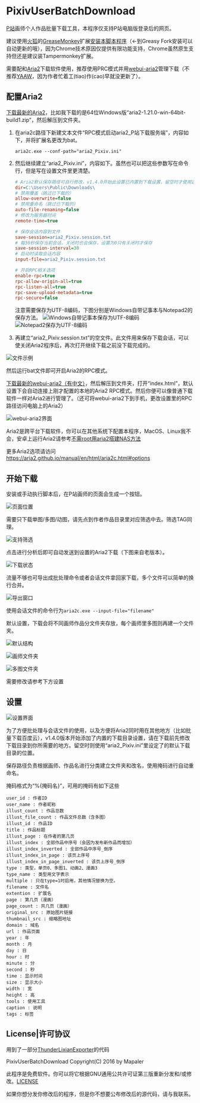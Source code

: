 ﻿# PixivUserBatchDownload
[P站](http://www.pixiv.net/member.php?id=3896348)画师个人作品批量下载工具，本程序仅支持P站电脑版登录后的网页。

建议使用[火狐](http://www.firefox.com)的[GreaseMonkey](http://www.greasespot.net/)扩展[安装本脚本程序](https://greasyfork.org/scripts/17879)（←到Greasy Fork安装可以自动更新的哦），因为Chrome技术原因仅提供有限功能支持，Chrome虽然原生支持但还是建议装Tampermonkey扩展。

需要配和[Aria2](https://aria2.github.io/)下载软件使用，推荐使用PRC模式并用[webui-aria2](https://github.com/ziahamza/webui-aria2)管理下载（不推荐[YAAW](https://github.com/binux/yaaw)，因为作者忙着工(tiao)作(cao)早就没更新了）。

## 配置Aria2
[下载最新的Aria2](https://github.com/tatsuhiro-t/aria2/releases)，比如我下载的是64位Windows版“aria2-1.21.0-win-64bit-build1.zip”，然后解压到文件夹。

1. 在aria2c路径下新建文本文件“RPC模式启动aria2_P站下载服务端”，内容如下，并将扩展名更改为bat。

	`aria2c.exe --conf-path="aria2_Pixiv.ini"`

2. 然后继续建立“aria2_Pixiv.ini”，内容如下。虽然也可以把这些参数写在命令行，但是写在设置文件里更清楚。
	```ini
	# Aria2默认保存路径可自行修改，v1.4.0开始此设置已内置到下载设置，留空时才使用这里的设置。
	dir=C:\Users\Public\Downloads\
	# 禁用覆盖（跳过已下载的）
	allow-overwrite=false
	# 禁用重命名（跳过已下载的）
	auto-file-renaming=false
	# 修改为服务器时间
	remote-time=true

	# 保存会话内容到文件
	save-session=aria2_Pixiv.session.txt
	# 每30秒保存当前会话，关闭时也会保存，设置为0只有关闭时才保存
	save-session-interval=30
	# 启动时读取会话内容
	input-file=aria2_Pixiv.session.txt

	# 开启RPC相关选项
	enable-rpc=true
	rpc-allow-origin-all=true
	rpc-listen-all=true
	rpc-save-upload-metadata=true
	rpc-secure=false
	```
	注意需要保存为UTF-8编码，下图分别是Windows自带记事本与Notepad2的保存方法。
	![Windows自带记事本保存为UTF-8编码](http://ww3.sinaimg.cn/large/6c84b2d6gw1f2dwz1csn0j20kw0dxtah.jpg)![Notepad2保存为UTF-8编码](http://ww2.sinaimg.cn/large/6c84b2d6gw1f2dwshr79mj20fw0ejdho.jpg)
3. 再建立“aria2_Pixiv.session.txt”的空文件。此文件用来保存下载会话，可以使关闭Aria2程序后，再次打开继续下载之前没下载完成的。

![文件示例](http://ww2.sinaimg.cn/large/6c84b2d6gw1f2dwm3rlooj20j20nr42z.jpg)

然后运行bat文件即可开启Aria2的RPC模式。

[下载最新的webui-aria2（有中文）](https://github.com/ziahamza/webui-aria2/archive/master.zip)，然后解压到文件夹，打开“index.html”，默认设置下会自动连接上刚才配置的本地的Aria2 RPC模式。然后你便可以像普通下载软件一样对Aria2进行管理了。（还可将webui-aria2下到手机，更改设置里的RPC路径访问电脑上的Aria2）

![webui-aria2界面](http://ww2.sinaimg.cn/large/6c84b2d6gw1f1o5q4ljyqj20vv0nvgq4.jpg)

Aria2是跨平台下载软件，你可以在其他系统下配置本程序，MacOS、Linux我不会，安卓上运行Aria2请参考[不需root用aria2搭建NAS方法](http://cn.club.vmall.com/thread-3861317-1-1.html)

更多Aria2选项请访问 https://aria2.github.io/manual/en/html/aria2c.html#options

## 开始下载
安装或手动执行脚本后，在P站画师的页面会生成一个按钮。

![页面位置](http://ww4.sinaimg.cn/large/6c84b2d6gw1f1ohqawkotj20ew0dngni.jpg)

需要只下载单图/多图/动图，请先点到作者作品目录里对应筛选中去。筛选TAG同理。

![支持筛选](http://ww4.sinaimg.cn/large/6c84b2d6gw1f1ohp4vafoj20n10boq50.jpg)

点击进行分析后即可自动发送到设置的Aria2下载（下图来自老版本）。

![下载状态](http://ww1.sinaimg.cn/large/6c84b2d6gw1f1ky66pylwj21gs0utasp.jpg)

流量不够也可导出成批处理命令或者会话文件拿回家下载，多个文件可以简单的换行合并。

![导出窗口](http://ww1.sinaimg.cn/large/6c84b2d6gw1f1o5wn8jlsj20ah067js9.jpg)

使用会话文件的命令行为`aria2c.exe --input-file="filename"`

默认设置，下载会将不同画师作品分文件夹存放，每个画师里多图则再建一个文件夹。

![默认结构](http://ww2.sinaimg.cn/large/6c84b2d6gw1f1o64ilrutj20fe09caax.jpg)

![画师文件夹](http://ww1.sinaimg.cn/large/6c84b2d6gw1f1kym1a6ytj20ha07nt9o.jpg)

![多图文件夹](http://ww3.sinaimg.cn/large/6c84b2d6gw1f1kymkw0iwj20id06x0u1.jpg)

需要修改请参考下方设置
## 设置
![设置界面](http://ww3.sinaimg.cn/large/6c84b2d6gw1f2dwvwda6rj20ad0b1wfu.jpg)

为了方便批处理与会话文件的使用，以及方便将Aria2同时用在其他地方（比如批量下载百度云），v1.4.0版本开始添加了内置的下载目录设置，请在下载前先修改下载目录到你所需要的地方。留空时则使用“aria2_Pixiv.ini”里设定了的默认下载目录的位置。

保存路径负责根据画师、作品名进行分类建立文件夹和改名，使用掩码进行自动重命名。

掩码格式为“%{掩码名}”，可用的掩码有如下这些
```
user_id : 作者ID
user_name : 作者昵称
illust_count : 作品总数
illust_file_count : 作品文件总数（含多图）
illust_id : 作品ID
title : 作品标题
illust_page : 在作者的第几页
illust_index : 全部作品中序号（会因为发布新作品而增加）
illust_index_inverted : 全部作品中序号_倒序
illust_index_in_page : 该页上序号
illust_index_in_page_inverted : 该页上序号_倒序
type : 类型，单页0、多图1、动画2、漫画3
type_name : 类型用文字表示
multiple : 只在type=1时启用，其他情况替换为空。
filename : 文件名
extention : 扩展名
page : 第几页（漫画）
page_count : 共几页（漫画）
original_src : 原始图片链接
thumbnail_src : 缩略图地址
domain : 域名
url : 作品页面
year : 年
month : 月
day : 日
hour : 时
minute : 分
second : 秒
time : 显示时间
size : 显示大小
width : 宽
height : 高
tools : 使用工具
caption : 说明
tags : 标签
```
## License|许可协议
用到了一部分[ThunderLixianExporter](https://github.com/binux/ThunderLixianExporter)的代码

PixivUserBatchDownload Copyright(C) 2016 by Mapaler

此程序是免费软件。你可以将它根据GNU通用公共许可证第三版重新分发和/或修改。[LICENSE](https://github.com/Mapaler/PixivUserBatchDownload/blob/master/LICENSE)

如果你想分发你修改后的程序，但是你不想要公布修改后的源代码，请与我联系。